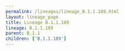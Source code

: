```yaml
---
permalink: /lineages/lineage_B.1.1.189.html
layout: lineage_page
title: Lineage B.1.1.189
lineage: B.1.1.189
parent: B.1.1
children: ['B.1.1.189']
---
```


